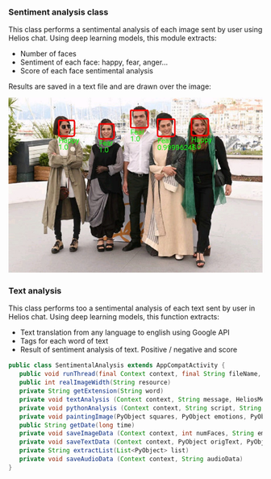 <h3>Sentiment analysis class</h3>

<p>This class performs a sentimental analysis of each image sent by user using Helios chat. Using deep learning models, this module extracts:</p>

<ul>
    <li>Number of faces</li>
    <li>Sentiment of each face: happy, fear, anger...</li>
    <li>Score of each face sentimental analysis</li>
</ul>

<p>Results are saved in a text file and are drawn over the image:</p>

<p><img src="./image-analysis.jpg" alt="image analysis" /></p>

<h3>Text analysis</h3>

<p>This class performs too a sentimental analysis of each text sent by user in Helios chat. Using deep learning models, this function extracts:</p>

<ul>
	<li>Text translation from any language to english using Google API</li>
	<li>Tags for each word of text</li>
	<li>Result of sentiment analysis of text. Positive / negative and score</li>
</ul>

```java
public class SentimentalAnalysis extends AppCompatActivity {
   public void runThread(final Context context, final String fileName, final HeliosMessageListener messageListener, final HeliosTopic topic, final HeliosMessage message)
   public int realImageWidth(String resource)
   private String getExtension(String word)
   private void textAnalysis (Context context, String message, HeliosMessageListener messageListener, HeliosTopic topic)
   private void pythonAnalysis (Context context, String script, String picture, Float scale, ImageView imageView, HeliosMessageListener messageListener, HeliosTopic topic)
   private void paintingImage(PyObject squares, PyObject emotions, PyObject scores, String imageResource, Float scale, ImageView imageView, Context context, HeliosMessageListener messageListener, HeliosTopic topic)
   public String getDate(long time)
   private void saveImageData (Context context, int numFaces, String emotionsData, String scoreData)
   private void saveTextData (Context context, PyObject origText, PyObject engText, PyObject tags, PyObject emotions) 
   private String extractList(List<PyObject> list)
   private void saveAudioData (Context context, String audioData)
}
```

	